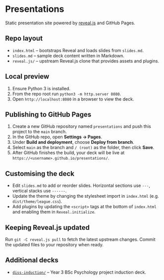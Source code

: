# Presentations

Static presentation site powered by [reveal.js](https://revealjs.com/) and GitHub Pages.

## Repo layout
- `index.html` – bootstraps Reveal and loads slides from `slides.md`.
- `slides.md` – sample deck content written in Markdown.
- `reveal.js/` – upstream Reveal.js clone that provides assets and plugins.

## Local preview
1. Ensure Python 3 is installed.
2. From the repo root run `python3 -m http.server 8080`.
3. Open `http://localhost:8080` in a browser to view the deck.

## Publishing to GitHub Pages
1. Create a new GitHub repository named `presentations` and push this project to the `main` branch.
2. In the GitHub repo, open **Settings → Pages**.
3. Under **Build and deployment**, choose **Deploy from branch**.
4. Select `main` as the branch and `/ (root)` as the folder, then click **Save**.
5. After GitHub finishes the build, your deck will be live at `https://<username>.github.io/presentations/`.

## Customising the deck
- Edit `slides.md` to add or reorder slides. Horizontal sections use `---`, vertical stacks use `------`.
- Update the theme by changing the stylesheet import in `index.html` (e.g. `dist/theme/league.css`).
- Add plugins by updating the `<script>` tags at the bottom of `index.html` and enabling them in `Reveal.initialize`.

## Keeping Reveal.js updated
Run `git -C reveal.js pull` to fetch the latest upstream changes. Commit the updated files to your repository when ready.

## Additional decks
- [`diss-induction/`](diss-induction/) – Year 3 BSc Psychology project induction deck.
